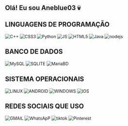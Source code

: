 ## Olá! Eu sou Aneblue03 💀

## LINGUAGENS DE PROGRAMAÇÃO
<div style="display: inline_block">
  <img align="center" alt="C++" src="https://img.shields.io/badge/C%2B%2B-00599C?style=for-the-badge&logo=c%2B%2B&logoColor=white" />
  <img align="center" alt="CSS3" src="https://img.shields.io/badge/CSS3-1572B6?style=for-the-badge&logo=css3&logoColor=white" />
  <img align="center" alt="Python" src="https://img.shields.io/badge/Python-14354C?style=for-the-badge&logo=python&logoColor=white" />
  <img align="center" alt="JS" src="https://img.shields.io/badge/JavaScript-323330?style=for-the-badge&logo=javascript&logoColor=F7DF1E" />
  <img align="center" alt="HTML5" src="https://img.shields.io/badge/HTML5-E34F26?style=for-the-badge&logo=html5&logoColor=white" />
  <img align="center" alt="Java" src="https://img.shields.io/badge/Java-ED8B00?style=for-the-badge&logo=openjdk&logoColor=white" />
  <img align="center" alt="nodejs" src="https://img.shields.io/badge/Node.js-43853D?style=for-the-badge&logo=node.js&logoColor=white" />


## BANCO DE DADOS
  <img align="center" alt="MySQL" src="https://img.shields.io/badge/MySQL-005C84?style=for-the-badge&logo=mysql&logoColor=white" />
  <img align="center" alt="SQLITE" src="https://img.shields.io/badge/SQLite-07405E?style=for-the-badge&logo=sqlite&logoColor=white" />
    <img align="center" alt="MariaBD" src="https://img.shields.io/badge/MariaDB-003545?style=for-the-badge&logo=mariadb&logoColor=white" />

## SISTEMA OPERACIONAIS
  <img align="center" alt="LINUX" src="https://img.shields.io/badge/Linux-FCC624?style=for-the-badge&logo=linux&logoColor=black" />
  <img align="center" alt="ANDROID" src="https://img.shields.io/badge/Android-3DDC84?style=for-the-badge&logo=android&logoColor=white" />
  <img align="center" alt="WINDOWS" src="https://img.shields.io/badge/Windows-0078D6?style=for-the-badge&logo=windows&logoColor=white" />
  <img align="center" alt="IOS" src="https://img.shields.io/badge/iOS-000000?style=for-the-badge&logo=ios&logoColor=white" />


## REDES SOCIAIS QUE USO

<div style="display: inline_block">
  <img align="center" alt="GMAIL" src="https://img.shields.io/badge/Gmail-D14836?style=for-the-badge&logo=gmail&logoColor=white" />
  <img align="center" alt="WhatsApP" src="https://img.shields.io/badge/WhatsApp-25D366?style=for-the-badge&logo=whatsapp&logoColor=white" />
  <img align="center" alt="tiktok" src="https://img.shields.io/badge/TikTok-000000?style=for-the-badge&logo=tiktok&logoColor=white" />
  <img align="center" alt="Pinterest" src="https://img.shields.io/badge/Pinterest-%23E60023.svg?&style=for-the-badge&logo=Pinterest&logoColor=white" />

